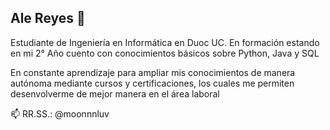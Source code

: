## Ale Reyes 🌷



Estudiante de Ingeniería en Informática en Duoc UC. En formación estando en mi 2° Año cuento con conocimientos básicos sobre Python, Java y SQL

En constante aprendizaje para ampliar mis conocimientos de manera autónoma mediante cursos y certificaciones, los cuales me permiten desenvolverme de mejor manera en el área laboral

📫 RR.SS.: @moonnnluv

